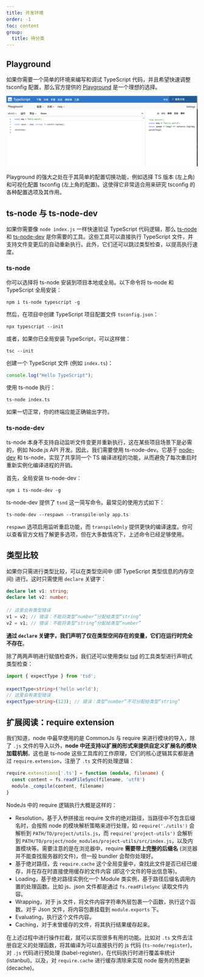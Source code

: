 ```yaml
---
title: 开发环境
order: -1
toc: content
group:
  title: 待分类
---
```


## Playground

如果你需要一个简单的环境来编写和调试 TypeScript 代码，并且希望快速调整 tsconfig 配置，那么官方提供的 [Playground](https://www.typescriptlang.org/zh/play/?#code/MYewdgzgLgBAthA5jAvDARACwKYBtcgwDuIATrgCboDcAULaJLBAA7YCGA1qjABQKIAXDGikAlmEQBKVAD4YjCCFzYAdAUT8kUurVYdOW6XSA) 是一个理想的选择。

![Playground 示例](https://raw.githubusercontent.com/chuenwei0129/my-picgo-repo/master/me/20240524104917.png)

Playground 的强大之处在于其简单的配置切换功能，例如选择 TS 版本 (左上角) 和可视化配置 tsconfig (左上角的配置)。这使得它非常适合用来研究 tsconfig 的各种配置选项及其作用。

## ts-node 与 ts-node-dev

如果你需要像 `node index.js` 一样快速验证 TypeScript 代码逻辑，那么 [ts-node](https://typestrong.org/ts-node/docs/) 和 [ts-node-dev](https://github.com/wclr/ts-node-dev) 是你需要的工具。这些工具可以直接执行 TypeScript 文件，并支持文件变更后的自动重新执行。此外，它们还可以跳过类型检查，以提高执行速度。

### ts-node

你可以选择将 ts-node 安装到项目本地或全局。以下命令将 ts-node 和 TypeScript 全局安装：

```shell
npm i ts-node typescript -g
```

然后，在项目中创建 TypeScript 项目配置文件 `tsconfig.json`：

```shell
npx typescript --init
```

或者，如果你已全局安装 TypeScript，可以这样做：

```shell
tsc --init
```

创建一个 TypeScript 文件 (例如 `index.ts`)：

```ts
console.log("Hello TypeScript");
```

使用 ts-node 执行：

```shell
ts-node index.ts
```

如果一切正常，你的终端应能正确输出字符。

### ts-node-dev

ts-node 本身不支持自动监听文件变更并重新执行，这在某些项目场景下是必需的，例如 Node.js API 开发。因此，我们需要使用 ts-node-dev。它基于 [node-dev](https://github.com/fgnass/node-dev) 和 ts-node，实现了共享同一个 TS 编译进程的功能，从而避免了每次重启时重新实例化编译进程的开销。

首先，全局安装 ts-node-dev：

```shell
npm i ts-node-dev -g
```

ts-node-dev 提供了 `tsnd` 这一简写命令。最常见的使用方式如下：

```shell
ts-node-dev --respawn --transpile-only app.ts
```

`respawn` 选项启用监听重启功能，而 `transpileOnly` 提供更快的编译速度。你可以查看官方文档了解更多选项，但在大多数情况下，上述命令已经足够使用。

## 类型比较

如果你只需进行类型比较，可以在类型空间中 (即 TypeScript 类型信息的内存空间) 进行。这时只需使用 `declare` 关键字：

```ts
declare let v1: string;
declare let v2: number;

// 这里会有类型错误
v1 = v2; // 错误：不能将类型“number”分配给类型“string”
v2 = v1; // 错误：不能将类型“string”分配给类型“number”
```

**通过 `declare` 关键字，我们声明了仅在类型空间存在的变量，它们在运行时完全不存在**。

除了两两声明进行赋值检查外，我们还可以使用类似 [tsd](https://github.com/tsdjs/tsd) 的工具类型进行声明式类型检查：

```ts
import { expectType } from 'tsd';

expectType<string>('hello world');
// 这里会有类型错误
expectType<string>(123); // 错误：类型“number”不可分配给类型“string”
```

## 扩展阅读：require extension

我们知道，node 中最早使用的是 CommonJs 与 require 来进行模块的导入，除了 `.js` 文件的导入以外，**node 中还支持以扩展的形式来提供自定义扩展名的模块加载机制**，这也是 ts-node 这些工具库的工作原理，它们的核心逻辑其实都是通过 `require.extension`，注册了 `.ts` 文件的处理逻辑：

```ts
require.extenstions['.ts'] = function (module, filename) {
  const content = fs.readFileSync(filename, 'utf8')
  module._compile(content, filename)
}
```

NodeJs 中的 require 逻辑执行大概是这样的：

- Resolution，基于入参拼接出 require 文件的绝对路径，当路径中不包含后缀名时，会按照 node 的模块解析策略来进行处理，如 `require('./utils')` 会解析到 `PATH/TO/project/utils.js`，而 `require('project-utils')` 会解析到 `PATH/TO/project/node_modules/project-utils/src/index.js`，以及内置模块等。需要注意的是在浏览器中，require **需要带上完整的后缀名** (浏览器并不能查找服务器的文件)，但一般 bundler 会帮你处理好。
- 基于绝对路径，去 `require.cache` 这个全局变量中，查找此文件是否已经已缓存，并在存在时直接使用缓存的文件内容 (即这个文件的导出信息等)。
- Loading，基于绝对路径实例化一个 Module 类实例，基于路径后缀名调用内置的处理函数。比如 js、json 文件都是通过 `fs.readFileSync` 读取文件内容。
- Wrapping，对于 js 文件，将文件内容字符串外层包裹一个函数，执行这个函数。对于 Json 文件，将内容包裹挂载到 `module.exports` 下。
- Evaluating，执行这个文件内容。
- Caching，对于未曾缓存的文件，将其执行结果缓存起来。

在上述过程中进行操作拦截，就可以实现很多有用的功能。比如对 `.ts` 文件去注册自定义的处理函数，将其编译为可以直接执行的 js 代码 (`ts-node/register`)，对 `.js` 代码进行预处理 (babel-register)，在代码执行时进行覆盖率统计 (istanbul)。以及，对 `require.cache` 进行缓存清除来实现 node 服务的热更新 (decache)。
